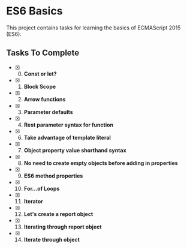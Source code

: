 # ES6 Basics

This project contains tasks for learning the basics of ECMAScript 2015 (ES6).

## Tasks To Complete

+ [x] 0. **Const or let?**
+ [x] 1. **Block Scope**
+ [x] 2. **Arrow functions**
+ [x] 3. **Parameter defaults**
+ [x] 4. **Rest parameter syntax for function**
+ [x] 6. **Take advantage of template literal**
+ [x] 7. **Object property value shorthand syntax**
+ [x] 8. **No need to create empty objects before adding in properties**
+ [x] 9. **ES6 method properties**
+ [x] 10. **For...of Loops**
+ [x] 11. **Iterator**
+ [x] 12. **Let's create a report object**
+ [x] 13. **Iterating through report object**
+ [x] 14. **Iterate through object**
